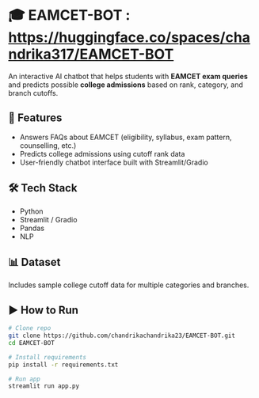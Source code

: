 # 🎓 EAMCET-BOT : https://huggingface.co/spaces/chandrika317/EAMCET-BOT

An interactive AI chatbot that helps students with **EAMCET exam queries** and predicts possible **college admissions** based on rank, category, and branch cutoffs.

## 🚀 Features
- Answers FAQs about EAMCET (eligibility, syllabus, exam pattern, counselling, etc.)
- Predicts college admissions using cutoff rank data
- User-friendly chatbot interface built with Streamlit/Gradio

## 🛠️ Tech Stack
- Python  
- Streamlit / Gradio  
- Pandas  
- NLP  

## 📊 Dataset
Includes sample college cutoff data for multiple categories and branches.

## ▶️ How to Run
```bash
# Clone repo
git clone https://github.com/chandrikachandrika23/EAMCET-BOT.git
cd EAMCET-BOT

# Install requirements
pip install -r requirements.txt

# Run app
streamlit run app.py
